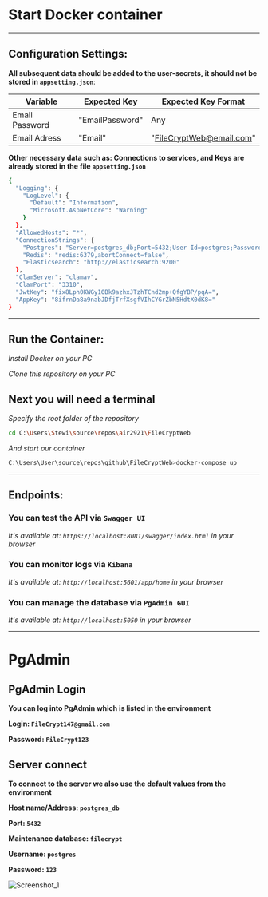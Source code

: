 # Start Docker container
---

## Configuration Settings:
**All subsequent data should be added to the user-secrets, it should not be stored in `appsetting.json`**:

|       Variable     |   Expected Key    |    Expected Key Format     |
|--------------------|-------------------|----------------------------|
|   Email Password   |  "EmailPassword"  |            Any             |
|    Email Adress    |      "Email"      |  "FileCryptWeb@email.com"  |

**Other necessary data such as: Connections to services, and Keys are already stored in the file `appsetting.json`**

```bash
{
  "Logging": {
    "LogLevel": {
      "Default": "Information",
      "Microsoft.AspNetCore": "Warning"
    }
  },
  "AllowedHosts": "*",
  "ConnectionStrings": {
    "Postgres": "Server=postgres_db;Port=5432;User Id=postgres;Password=123;Database=filecrypt;",
    "Redis": "redis:6379,abortConnect=false",
    "Elasticsearch": "http://elasticsearch:9200"
  },
  "ClamServer": "clamav",
  "ClamPort": "3310",
  "JwtKey": "fix8Lph0KWGy10Bk9azhxJTzhTCnd2mp+QfgYBP/pqA=",
  "AppKey": "8ifrnDa8a9nabJDfjTrfXsgfVIhCYGrZbN5HdtX0dK8="
}
```
---
## Run the Container:
*Install Docker on your PC*

*Clone this repository on your PC*

**Next you will need a terminal**
-
*Specify the root folder of the repository*

```bash
cd C:\Users\Stewi\source\repos\air2921\FileCryptWeb
```

*And start our container*

```bash
C:\Users\User\source\repos\github\FileCryptWeb>docker-compose up
```
---
## Endpoints:

### You can test the API via `Swagger UI`

*It's available at: `https://localhost:8081/swagger/index.html` in your browser*

### You can monitor logs via `Kibana`

*It's available at: `http://localhost:5601/app/home` in your browser*

### You can manage the database via `PgAdmin GUI`

*It's available at: `http://localhost:5050` in your browser*

---

# PgAdmin

## PgAdmin Login
**You can log into PgAdmin which is listed in the environment**

**Login: `FileCrypt147@gmail.com`**

**Password: `FileCrypt123`**

## Server connect

**To connect to the server we also use the default values ​​from the environment**

**Host name/Address: `postgres_db`**

**Port: `5432`**

**Maintenance database: `filecrypt`**

**Username: `postgres`**

**Password: `123`**

![Screenshot_1](https://github.com/air2921/FileCryptWeb/assets/92780383/6e2cb6ef-cdd4-46bd-8d37-cba08cf3da03)
